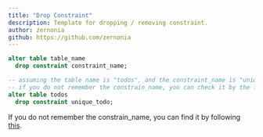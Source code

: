 ```yaml
---
title: "Drop Constraint"
description: Template for dropping / removing constraint.
author: zernonia
github: https://github.com/zernonia
---
```


```sql
alter table table_name
  drop constraint constraint_name;

-- assuming the table name is "todos", and the constraint_name is "unique_todo" you can run the following query
-- if you do not remember the constrain_name, you can check it by the link in the
alter table todos
  drop constraint unique_todo;
```

If you do not remember the constrain_name, you can find it by following [this](list-all-constraint).
